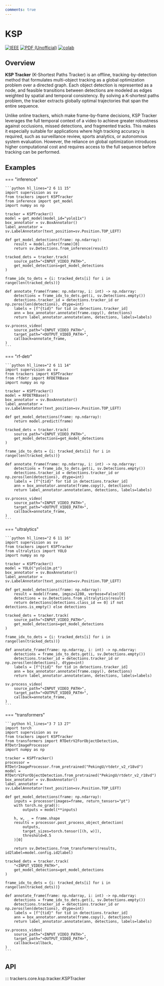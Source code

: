 ```yaml
---
comments: true
---
```


# KSP

[![IEEE](https://img.shields.io/badge/IEEE-10.1109/TPAMI.2011.21-blue.svg)](https://doi.org/10.1109/TPAMI.2011.21)
[![PDF (Unofficial)](https://img.shields.io/badge/PDF-Stanford--Preprint-red.svg)](http://vision.stanford.edu/teaching/cs231b_spring1415/papers/Berclaz-tracking.pdf)
[![colab](https://colab.research.google.com/assets/colab-badge.svg)](https://colab.research.google.com/github/roboflow-ai/notebooks/blob/main/notebooks/how-to-track-objects-with-sort-tracker.ipynb)

## Overview

**KSP Tracker** (K-Shortest Paths Tracker) is an offline, tracking-by-detection method that formulates multi-object tracking as a global optimization problem over a directed graph. Each object detection is represented as a node, and feasible transitions between detections are modeled as edges weighted by spatial and temporal consistency. By solving a K-shortest paths problem, the tracker extracts globally optimal trajectories that span the entire sequence.

Unlike online trackers, which make frame-by-frame decisions, KSP Tracker leverages the full temporal context of a video to achieve greater robustness against occlusions, missed detections, and fragmented tracks. This makes it especially suitable for applications where high tracking accuracy is required, such as surveillance review, sports analytics, or autonomous system evaluation. However, the reliance on global optimization introduces higher computational cost and requires access to the full sequence before tracking can be performed.

## Examples

=== "inference"

    ```python hl_lines="2 6 11 15"
    import supervision as sv
    from trackers import KSPTracker
    from inference import get_model
    import numpy as np

    tracker = KSPTracker()
    model = get_model(model_id="yolo11x")
    box_annotator = sv.BoxAnnotator()
    label_annotator = sv.LabelAnnotator(text_position=sv.Position.TOP_LEFT)

    def get_model_detections(frame: np.ndarray):
        result = model.infer(frame)[0]
        return sv.Detections.from_inference(result)

    tracked_dets = tracker.track(
        source_path="<INPUT_VIDEO_PATH>", 
        get_model_detections=get_model_detections
    )

    frame_idx_to_dets = {i: tracked_dets[i] for i in range(len(tracked_dets))}

    def annotate_frame(frame: np.ndarray, i: int) -> np.ndarray:
        detections = frame_idx_to_dets.get(i, sv.Detections.empty())
        detections.tracker_id = detections.tracker_id or np.zeros(len(detections), dtype=int)
        labels = [f"{tid}" for tid in detections.tracker_id]
        ann = box_annotator.annotate(frame.copy(), detections)
        return label_annotator.annotate(ann, detections, labels=labels)

    sv.process_video(
        source_path="<INPUT_VIDEO_PATH>",
        target_path="<OUTPUT_VIDEO_PATH>",
        callback=annotate_frame,
    )
    ```

=== "rf-detr"

    ```python hl_lines="2 6 11 14"
    import supervision as sv
    from trackers import KSPTracker
    from rfdetr import RFDETRBase
    import numpy as np

    tracker = KSPTracker()
    model = RFDETRBase()
    box_annotator = sv.BoxAnnotator()
    label_annotator = sv.LabelAnnotator(text_position=sv.Position.TOP_LEFT)

    def get_model_detections(frame: np.ndarray):
        return model.predict(frame)

    tracked_dets = tracker.track(
        source_path="<INPUT_VIDEO_PATH>", 
        get_model_detections=get_model_detections
    )

    frame_idx_to_dets = {i: tracked_dets[i] for i in range(len(tracked_dets))}

    def annotate_frame(frame: np.ndarray, i: int) -> np.ndarray:
        detections = frame_idx_to_dets.get(i, sv.Detections.empty())
        detections.tracker_id = detections.tracker_id or np.zeros(len(detections), dtype=int)
        labels = [f"{tid}" for tid in detections.tracker_id]
        ann = box_annotator.annotate(frame.copy(), detections)
        return label_annotator.annotate(ann, detections, labels=labels)

    sv.process_video(
        source_path="<INPUT_VIDEO_PATH>",
        target_path="<OUTPUT_VIDEO_PATH>",
        callback=annotate_frame,
    )
    ```

=== "ultralytics"

    ```python hl_lines="2 6 11 16"
    import supervision as sv
    from trackers import KSPTracker
    from ultralytics import YOLO
    import numpy as np

    tracker = KSPTracker()
    model = YOLO("yolo11m.pt")
    box_annotator = sv.BoxAnnotator()
    label_annotator = sv.LabelAnnotator(text_position=sv.Position.TOP_LEFT)

    def get_model_detections(frame: np.ndarray):
        result = model(frame, imgsz=1280, verbose=False)[0]
        detections = sv.Detections.from_ultralytics(result)
        return detections[detections.class_id == 0] if not detections.is_empty() else detections

    tracked_dets = tracker.track(
        source_path="<INPUT_VIDEO_PATH>", 
        get_model_detections=get_model_detections
    )

    frame_idx_to_dets = {i: tracked_dets[i] for i in range(len(tracked_dets))}

    def annotate_frame(frame: np.ndarray, i: int) -> np.ndarray:
        detections = frame_idx_to_dets.get(i, sv.Detections.empty())
        detections.tracker_id = detections.tracker_id or np.zeros(len(detections), dtype=int)
        labels = [f"{tid}" for tid in detections.tracker_id]
        ann = box_annotator.annotate(frame.copy(), detections)
        return label_annotator.annotate(ann, detections, labels=labels)

    sv.process_video(
        source_path="<INPUT_VIDEO_PATH>",
        target_path="<OUTPUT_VIDEO_PATH>",
        callback=annotate_frame,
    )
    ```

=== "transformers"

    ```python hl_lines="3 7 13 27"
    import torch
    import supervision as sv
    from trackers import KSPTracker
    from transformers import RTDetrV2ForObjectDetection, RTDetrImageProcessor
    import numpy as np

    tracker = KSPTracker()
    processor = RTDetrImageProcessor.from_pretrained("PekingU/rtdetr_v2_r18vd")
    model = RTDetrV2ForObjectDetection.from_pretrained("PekingU/rtdetr_v2_r18vd")
    box_annotator = sv.BoxAnnotator()
    label_annotator = sv.LabelAnnotator(text_position=sv.Position.TOP_LEFT)

    def get_model_detections(frame: np.ndarray):
        inputs = processor(images=frame, return_tensors="pt")
        with torch.no_grad():
            outputs = model(**inputs)

        h, w, _ = frame.shape
        results = processor.post_process_object_detection(
            outputs,
            target_sizes=torch.tensor([(h, w)]),
            threshold=0.5
        )[0]

        return sv.Detections.from_transformers(results, id2label=model.config.id2label)

    tracked_dets = tracker.track(
        "<INPUT_VIDEO_PATH>", 
        get_model_detections=get_model_detections
    )

    frame_idx_to_dets = {i: tracked_dets[i] for i in range(len(tracked_dets))}

    def annotate_frame(frame: np.ndarray, i: int) -> np.ndarray:
        detections = frame_idx_to_dets.get(i, sv.Detections.empty())
        detections.tracker_id = detections.tracker_id or np.zeros(len(detections), dtype=int)
        labels = [f"{tid}" for tid in detections.tracker_id]
        ann = box_annotator.annotate(frame.copy(), detections)
        return label_annotator.annotate(ann, detections, labels=labels)

    sv.process_video(
        source_path="<INPUT_VIDEO_PATH>",
        target_path="<OUTPUT_VIDEO_PATH>",
        callback=callback,
    )
    ```

## API

::: trackers.core.ksp.tracker.KSPTracker
